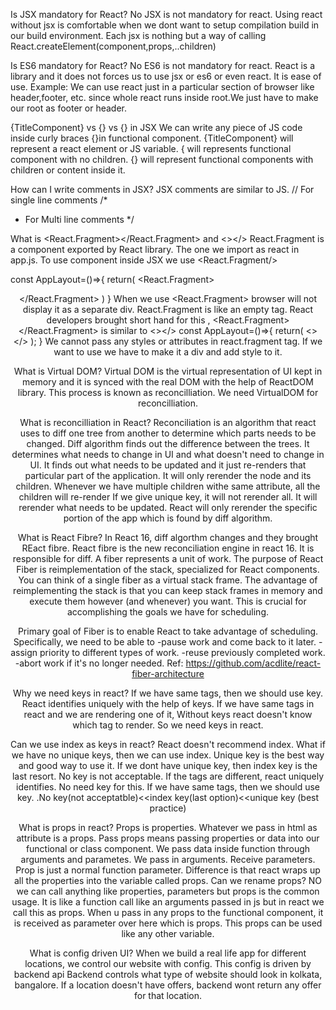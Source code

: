 Is JSX mandatory for React?
No JSX is not mandatory for react. Using react without jsx is comfortable when we dont want to setup compilation build in our build environment.
Each jsx is nothing but a way of calling React.createElement(component,props,..children)

Is ES6 mandatory for React?
No ES6 is not mandatory for react.
React is a library and it does not forces us to use jsx or es6 or even react. It is ease of use.
Example: We can use react just in  a particular section of browser like header,footer, etc. since
whole react runs inside root.We just have to make our root as footer or header.


{TitleComponent} vs {<TitleComponent/>} vs {<TitleComponent></TitleComponent>} in JSX
We can write any piece of JS code inside curly braces {}in functional component.
{TitleComponent} will represent a react element or JS variable.
{<TitleComponent/> will represents functional component with no children.
{<TitleComponent></TitleComponent>} will represent functional components with children or content inside it.

How can I write comments in JSX?
JSX comments are similar to JS.
// For single line comments
/*
* For Multi line comments
*/

What is <React.Fragment></React.Fragment> and <></>
React.Fragment is a component exported by React library. The one we import as react in app.js.
To use component inside JSX we use <React.Fragment/>

const AppLayout=()=>{
    return(
        <React.Fragment>
            <Header/>
            <Body/>
            <Footer/>
        </React.Fragment>
    )
}
When we use <React.Fragment> browser  will not display it as a separate div.
React.Fragment is like an empty tag.
React developers brought short hand for this , <React.Fragment></React.Fragment> is similar to <></>
const AppLayout=()=>{
    return(
        <>
            <Header/>
            <Body/>
            <Footer/>
        </>
    );
}
We cannot pass any styles or attributes in react.fragment tag. If we want to use we have to make it a div and add style to it.


What is Virtual DOM?
Virtual DOM is the virtual representation of UI kept in memory and it is synced with the real DOM with the help of ReactDOM library. This process is known as reconcilliation. We need VirtualDOM for reconcilliation.

What is reconcilliation in React?
Reconciliation is an algorithm that react uses to diff one tree from another to determine which parts needs to be changed. 
Diff algorithm finds out the difference between the trees.
It determines what needs to change in UI and what doesn't need to change in UI.
It finds out what needs to be updated and it just re-renders that particular part of the application.
It will only rerender the node and its children.
Whenever we have multiple children withe same attribute, all the children will re-render
If we give unique key, it will not rerender all. It will rerender what needs to be updated.
React will only rerender  the specific portion of the app which is found by diff algorithm.

What is React Fibre?
In React 16, diff algorthm changes and they brought REact fibre. 
React fibre is the new reconciliation engine in react 16.  It is responsible for diff.
 A fiber represents a unit of work.
The purpose of React Fiber is reimplementation of the stack, specialized for React components. You can think of a single fiber as a virtual stack frame.
The advantage of reimplementing the stack is that you can keep stack frames in memory and execute them however (and whenever) you want. This is crucial for accomplishing the goals we have for scheduling.

Primary goal of Fiber is to enable React to take advantage of scheduling. Specifically, we need to be able to
    -pause work and come back to it later.
    -assign priority to different types of work.
    -reuse previously completed work.
    -abort work if it's no longer needed.
    Ref: https://github.com/acdlite/react-fiber-architecture

Why we need keys in react?
If we have same tags, then we should use key. React identifies uniquely with the help of keys. If we have same tags in react and we are rendering one of it, Without keys react doesn't know which tag to render. So we need keys in react.

Can we use index as keys in react?
React doesn't recommend index. What if we have no unique keys, then we can use index.
Unique key is the best way and good way to use it. If we dont have unique key, then index key is the last resort. No key is not acceptable. 
If the tags are different, react uniquely identifies. No need key for this. 
If we have same tags, then we should use key. 
.No key(not acceptatble)<<index key(last option)<<unique key (best practice)

What is props in react?
Props is properties. Whatever we pass in html as attribute is a props. 
Pass props means passing properties or data into our functional or class component. 
We pass data inside function through arguments and parametes.
We pass in arguments. Receive parameters.
Prop is just a normal function parameter. 
Difference is that react wraps up all the properties into the variable called props. 
Can we rename props? NO we can call anything like properties, parameters but props is the common usage.
It is like a function call like an arguments passed in  js but in react we call this as props.
When u pass in any props to the functional component, it is received as parameter over here which is props.
This props can be used like any other variable.

What is config driven UI?
When we build  a real life app for different locations, we control our website with config.
This config is driven by backend api
Backend controls what type of website should look in kolkata, bangalore.
If a location doesn't have offers,  backend wont return any offer for that location. 